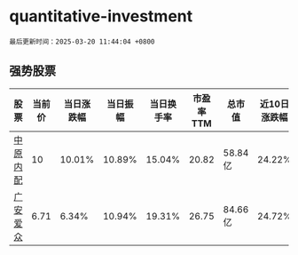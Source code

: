# quantitative-investment

`最后更新时间：2025-03-20 11:44:04 +0800`

## 强势股票

|股票|当前价|当日涨跌幅|当日振幅|当日换手率|市盈率TTM|总市值|近10日涨跌幅|
|----|----|----|----|----|----|----|----|
|[中原内配](https://xueqiu.com/S/SZ002448)|10|10.01%|10.89%|15.04%|20.82|58.84亿|24.22%|
|[广安爱众](https://xueqiu.com/S/SH600979)|6.71|6.34%|10.94%|19.31%|26.75|84.66亿|24.72%|
